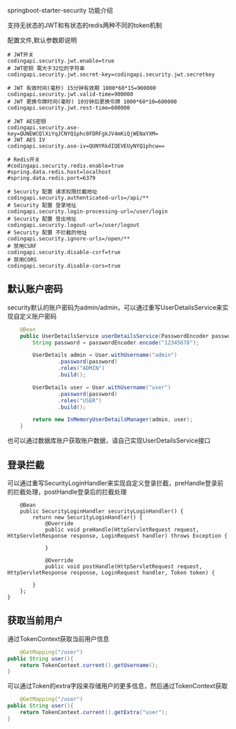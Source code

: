 springboot-starter-security 功能介绍

支持无状态的JWT和有状态的redis两种不同的token机制

配置文件,默认参数即说明
```properties
# JWT开关
codingapi.security.jwt.enable=true
# JWT密钥 需大于32位的字符串
codingapi.security.jwt.secret-key=codingapi.security.jwt.secretkey

# JWT 有效时间(毫秒) 15分钟有效期 1000*60*15=900000
codingapi.security.jwt.valid-time=900000
# JWT 更换令牌时间(毫秒) 10分钟后更换令牌 1000*60*10=600000
codingapi.security.jwt.rest-time=600000

# JWT AES密钥
codingapi.security.ase-key=QUNEWCQlXiYqJCNYQ1phc0FDRFgkJV4mKiQjWENaYXM=
# JWT AES IV
codingapi.security.ase-iv=QUNYRkdIQEVEUyNYQ1phcw==

# Redis开关
#codingapi.security.redis.enable=true
#spring.data.redis.host=localhost
#spring.data.redis.port=6379

# Security 配置 请求权限拦截地址
codingapi.security.authenticated-urls=/api/**
# Security 配置 登录地址
codingapi.security.login-processing-url=/user/login
# Security 配置 登出地址
codingapi.security.logout-url=/user/logout
# Security 配置 不拦截的地址
codingapi.security.ignore-urls=/open/**
# 禁用CSRF
codingapi.security.disable-csrf=true
# 禁用CORS
codingapi.security.disable-cors=true
```

## 默认账户密码
security默认的账户密码为admin/admin，可以通过重写UserDetailsService来实现自定义账户密码
```java
    @Bean
    public UserDetailsService userDetailsService(PasswordEncoder passwordEncoder) {
        String password = passwordEncoder.encode("12345678");

        UserDetails admin = User.withUsername("admin")
                .password(password)
                .roles("ADMIN")
                .build();

        UserDetails user = User.withUsername("user")
                .password(password)
                .roles("USER")
                .build();

        return new InMemoryUserDetailsManager(admin, user);
    }
```
也可以通过数据库账户获取账户数据，请自己实现UserDetailsService接口

## 登录拦截
可以通过重写SecurityLoginHandler来实现自定义登录拦截，preHandle登录前的拦截处理，postHandle登录后的拦截处理
```
    @Bean
    public SecurityLoginHandler securityLoginHandler() {
        return new SecurityLoginHandler() {
            @Override
            public void preHandle(HttpServletRequest request, HttpServletResponse response, LoginRequest handler) throws Exception {

            }

            @Override
            public void postHandle(HttpServletRequest request, HttpServletResponse response, LoginRequest handler, Token token) {

        }
    };
}
```

## 获取当前用户

通过TokenContext获取当前用户信息
```java
    @GetMapping("/user")
public String user(){
    return TokenContext.current().getUsername();
}
```

可以通过Token的extra字段来存储用户的更多信息，然后通过TokenContext获取
```java
    @GetMapping("/user")
public String user(){
    return TokenContext.current().getExtra("user");
}
```
